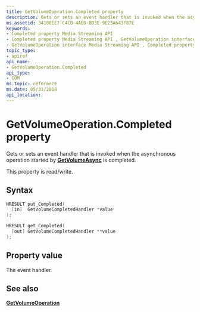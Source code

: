 ```yaml
---
title: GetVolumeOperation.Completed property
description: Gets or sets an event handler that is invoked when the asynchronous operation started by GetVolumeAsync is completed.
ms.assetid: 34100EE7-C4CB-4AE0-BD3E-9E23A643F87E
keywords:
- Completed property Media Streaming API
- Completed property Media Streaming API , GetVolumeOperation interface
- GetVolumeOperation interface Media Streaming API , Completed property
topic_type:
- apiref
api_name:
- GetVolumeOperation.Completed
api_type:
- COM
ms.topic: reference
ms.date: 05/31/2018
api_location: 
---
```


# GetVolumeOperation.Completed property

Gets or sets an event handler that is invoked when the asynchronous operation started by [**GetVolumeAsync**](https://msdn.microsoft.com/library/Hh828933(v=VS.85).aspx) is completed.

This property is read/write.

## Syntax


```C++
HRESULT put_Completed(
  [in]  GetVolumeCompletedHandler *value
);

HRESULT get_Completed(
  [out] GetVolumeCompletedHandler **value
);
```



## Property value

The event handler.

## See also

<dl> <dt>

[**GetVolumeOperation**](getvolumeoperation.md)
</dt> </dl>

 

 




